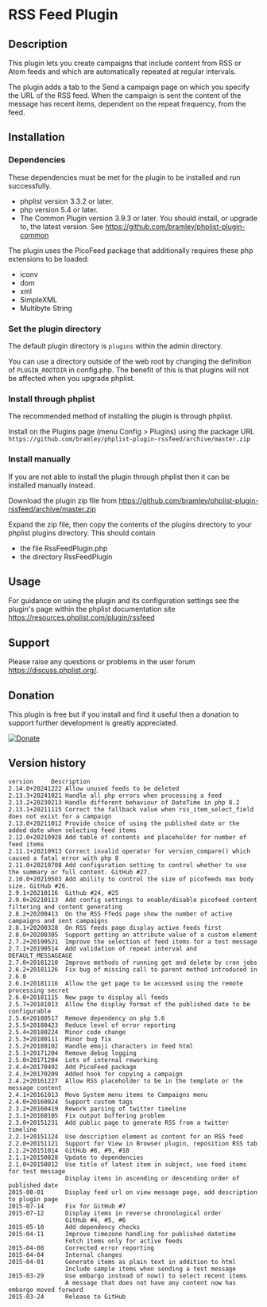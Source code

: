 # RSS Feed Plugin #

## Description ##

This plugin lets you create campaigns that include content from RSS or Atom feeds and which are automatically repeated at regular intervals.

The plugin adds a tab to the Send a campaign page on which you specify the URL of the RSS feed.
When the campaign is sent the content of the message has recent items, dependent on the repeat frequency, from the feed.


## Installation ##

### Dependencies ###

These dependencies must be met for the plugin to be installed and run successfully.

* phplist version 3.3.2 or later.
* php version 5.4 or later.
* The Common Plugin version 3.9.3 or later. You should install, or upgrade to, the latest version. See <https://github.com/bramley/phplist-plugin-common>

The plugin uses the PicoFeed package that additionally requires these php extensions to be loaded:

* iconv
* dom
* xml
* SimpleXML
* Multibyte String

### Set the plugin directory ###
The default plugin directory is `plugins` within the admin directory.

You can use a directory outside of the web root by changing the definition of `PLUGIN_ROOTDIR` in config.php.
The benefit of this is that plugins will not be affected when you upgrade phplist.

### Install through phplist ###
The recommended method of installing the plugin is through phplist.

Install on the Plugins page (menu Config > Plugins) using the package URL `https://github.com/bramley/phplist-plugin-rssfeed/archive/master.zip`

### Install manually ###
If you are not able to install the plugin through phplist then it can be installed manually instead.

Download the plugin zip file from <https://github.com/bramley/phplist-plugin-rssfeed/archive/master.zip>

Expand the zip file, then copy the contents of the plugins directory to your phplist plugins directory.
This should contain

* the file RssFeedPlugin.php
* the directory RssFeedPlugin

## Usage ##

For guidance on using the plugin and its configuration settings see the plugin's page within the phplist documentation site
<https://resources.phplist.com/plugin/rssfeed>

## Support ##

Please raise any questions or problems in the user forum <https://discuss.phplist.org/>.

## Donation ##
This plugin is free but if you install and find it useful then a donation to support further development is greatly appreciated.

[![Donate](https://www.paypalobjects.com/en_US/i/btn/btn_donate_LG.gif)](https://www.paypal.com/cgi-bin/webscr?cmd=_s-xclick&hosted_button_id=W5GLX53WDM7T4)

## Version history ##

    version     Description
    2.14.0+20241222 Allow unused feeds to be deleted
    2.13.3+20241021 Handle all php errors when processing a feed
    2.13.2+20230213 Handle different behaviour of DateTime in php 8.2
    2.13.1+20211115 Correct the fallback value when rss_item_select_field does not exist for a campaign
    2.13.0+20211012 Provide choice of using the published date or the added date when selecting feed items
    2.12.0+20210928 Add table of contents and placeholder for number of feed items
    2.11.1+20210913 Correct invalid operator for version_compare() which caused a fatal error with php 8
    2.11.0+20210708 Add configuration setting to control whether to use the summary or full content. GitHub #27.
    2.10.0+20210503 Add ability to control the size of picofeeds max body size. GitHub #26.
    2.9.1+20210116  Github #24, #25
    2.9.0+20210113  Add config settings to enable/disable picofeed content filtering and content generating
    2.8.2+20200413  On the RSS Ffeds page show the number of active campaigns and sent campaigns
    2.8.1+20200328  On RSS feeds page display active feeds first
    2.8.0+20200305  Support getting an attribute value of a custom element
    2.7.2+20190521  Improve the selection of feed items for a test message
    2.7.1+20190514  Add validation of repeat interval and DEFAULT_MESSAGEAGE
    2.7.0+20181210  Improve methods of running get and delete by cron jobs
    2.6.2+20181126  Fix bug of missing call to parent method introduced in 2.6.0
    2.6.1+20181116  Allow the get page to be accessed using the remote processing secret
    2.6.0+20181115  New page to display all feeds
    2.5.7+20181013  Allow the display format of the published date to be configurable
    2.5.6+20180517  Remove dependency on php 5.6
    2.5.5+20180423  Reduce level of error reporting
    2.5.4+20180224  Minor code change
    2.5.3+20180111  Minor bug fix
    2.5.2+20180102  Handle emoji characters in feed html
    2.5.1+20171204  Remove debug logging
    2.5.0+20171204  Lots of internal reworking
    2.4.4+20170402  Add PicoFeed package
    2.4.3+20170209  Added hook for copying a campaign
    2.4.2+20161227  Allow RSS placeholder to be in the template or the message content
    2.4.1+20161013  Move System menu items to Campaigns menu
    2.4.0+20160824  Support custom tags
    2.3.2+20160419  Rework parsing of twitter timeline
    2.3.1+20160105  Fix output buffering problem
    2.3.0+20151231  Add public page to generate RSS from a twitter timeline
    2.2.1+20151124  Use description element as content for an RSS feed
    2.2.0+20151121  Support for View in Browser plugin, reposition RSS tab
    2.1.2+20151014  GitHub #8, #9, #10
    2.1.1+20150828  Update to dependencies
    2.1.0+20150812  Use title of latest item in subject, use feed items for test message
                    Display items in ascending or descending order of published date
    2015-08-01      Display feed url on view message page, add description to plugin page
    2015-07-14      Fix for GitHub #7
    2015-07-12      Display items in reverse chronological order
                    GitHub #4, #5, #6
    2015-05-10      Add dependency checks
    2015-04-11      Improve timezone handling for published datetime
                    Fetch items only for active feeds
    2015-04-08      Corrected error reporting
    2015-04-04      Internal changes
    2015-04-01      Generate items as plain text in addition to html
                    Include sample items when sending a test message
    2015-03-29      Use embargo instead of now() to select recent items
                    A message that does not have any content now has embargo moved forward
    2015-03-24      Release to GitHub
